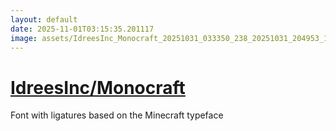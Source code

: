 ```yaml
---
layout: default
date: 2025-11-01T03:15:35.201117
image: assets/IdreesInc_Monocraft_20251031_033350_238_20251031_204953_1d4024--20251031T215011546--cropped.png
---
```


# [IdreesInc/Monocraft](https://github.com/IdreesInc/Monocraft/)

Font with ligatures based on the Minecraft typeface
